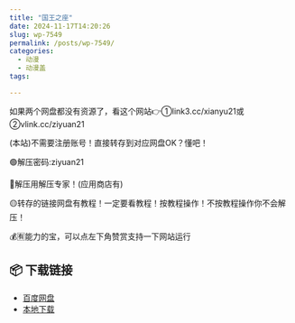 ```yaml
---
title: "国王之座"
date: 2024-11-17T14:20:26
slug: wp-7549
permalink: /posts/wp-7549/
categories:
  - 动漫
  - 动漫盖
tags:

---
```


如果两个网盘都没有资源了，看这个网站👉①link3.cc/xianyu21或②vlink.cc/ziyuan21

(本站)不需要注册账号！直接转存到对应网盘OK？懂吧！

🟢解压密码:ziyuan21

🔵解压用解压专家！(应用商店有)

🟡转存的链接网盘有教程！一定要看教程！按教程操作！不按教程操作你不会解压！

💰🈶能力的宝，可以点左下角赞赏支持一下网站运行

## 📦 下载链接
- [百度网盘](https://blziyuan21.com/pay-download/7549?key=e1aff72f2b&down_id=0)
- [本地下载](https://blziyuan21.com/pay-download/7549?key=e1aff72f2b&down_id=1)

